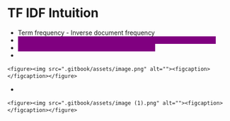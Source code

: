 # TF IDF Intuition

* Term frequency - Inverse document frequency
* <mark style="color:purple;background-color:purple;">**Less importance to words which is occurring in all the documents**</mark>
* <mark style="color:purple;background-color:purple;">**More importance to words which occur rarely**</mark>
*

    <figure><img src=".gitbook/assets/image.png" alt=""><figcaption></figcaption></figure>
*

    <figure><img src=".gitbook/assets/image (1).png" alt=""><figcaption></figcaption></figure>
